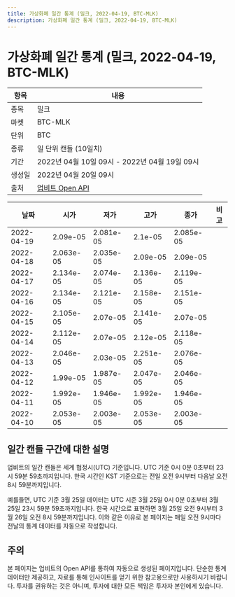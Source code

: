```yaml
---
title: 가상화폐 일간 통계 (밀크, 2022-04-19, BTC-MLK)
description: 가상화폐 일간 통계 (밀크, 2022-04-19, BTC-MLK)
---
```



가상화폐 일간 통계 (밀크, 2022-04-19, BTC-MLK)
===

|항목|내용|
|--|--|
|종목|밀크|
|마켓|BTC-MLK|
|단위|BTC|
|종류|일 단위 캔들 (10일치)|
|기간|2022년 04월 10일 09시 - 2022년 04월 19일 09시|
|생성일|2022년 04월 20일 09시|
|출처|[업비트 Open API](https://docs.upbit.com)|


|날짜|시가|저가|고가|종가|비고|
|--|--|--|--|--|--|
|2022-04-19|2.09e-05|2.081e-05|2.1e-05|2.085e-05|    |
|2022-04-18|2.063e-05|2.035e-05|2.09e-05|2.09e-05|    |
|2022-04-17|2.134e-05|2.074e-05|2.136e-05|2.119e-05|    |
|2022-04-16|2.134e-05|2.121e-05|2.158e-05|2.151e-05|    |
|2022-04-15|2.105e-05|2.07e-05|2.141e-05|2.07e-05|    |
|2022-04-14|2.112e-05|2.07e-05|2.12e-05|2.118e-05|    |
|2022-04-13|2.046e-05|2.03e-05|2.251e-05|2.076e-05|    |
|2022-04-12|1.99e-05|1.987e-05|2.047e-05|2.046e-05|    |
|2022-04-11|1.992e-05|1.946e-05|1.992e-05|1.946e-05|    |
|2022-04-10|2.053e-05|2.003e-05|2.053e-05|2.003e-05|    |


일간 캔들 구간에 대한 설명
---


업비트의 일간 캔들은 세계 협정시(UTC) 기준입니다. 
UTC 기준 0시 0분 0초부터 23시 59분 59초까지입니다. 
한국 시간인 KST 기준으로는 전일 오전 9시부터 다음날 오전 8시 59분까지입니다. 


예를들면, UTC 기준 3월 25일 데이터는 UTC 시준 3월 25일 0시 0분 0초부터 3월 25일 23시 59분 59초까지입니다. 
한국 시간으로 표현하면 3월 25일 오전 9시부터 3월 26일 오전 8시 59분까지입니다. 
이와 같은 이유로 본 페이지는 매일 오전 9시마다 전날의 통계 데이터를 자동으로 작성합니다. 


주의
---


본 페이지는 업비트의 Open API를 통하여 자동으로 생성된 페이지입니다. 
단순한 통계 데이터만 제공하고, 자료를 통해 인사이트를 얻기 위한 참고용으로만 사용하시기 바랍니다. 
투자를 권유하는 것은 아니며, 투자에 대한 모든 책임은 투자자 본인에게 있습니다. 
